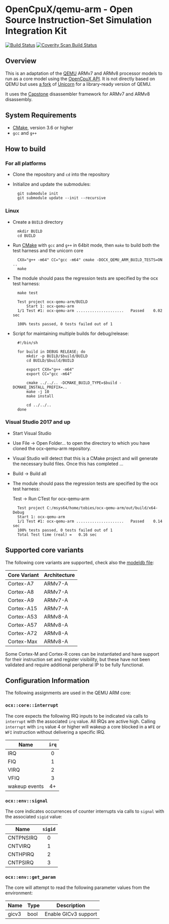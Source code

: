 # OpenCpuX/qemu-arm - Open Source Instruction-Set Simulation Integration Kit

[![Build Status](https://travis-ci.org/snps-virtualprototyping/ocx-qemu-arm.svg?branch=master)](https://travis-ci.org/snps-virtualprototyping/ocx-qemu-arm)
[![Coverity Scan Build Status](https://scan.coverity.com/projects/20237/badge.svg)](https://scan.coverity.com/projects/snps-virtualprototyping-ocx-qemu-arm)


## Overview

This is an adaptation of the [QEMU](https://www.qemu.org/) ARMv7 and ARMv8 
processor models to run as a core model using the 
[OpenCpuX API](https://github.com/snps-virtualprototyping/ocx). It is not 
directly based on QEMU but uses [a fork](https://github.com/snps-virtualprototyping/uncorn) 
of [Unicorn](http://www.unicorn-engine.org/) for a library-ready version of 
QEMU.

It uses the [Capstone](https://github.com/aquynh/capstone) disassembler
framework for ARMv7 and ARMv8 disassembly.

## System Requirements
* [CMake](https://cmake.org), version 3.6 or higher
* `gcc` and `g++`

## How to build

### For all platforms

* Clone the repository and `cd` into the repository
* Initialize and update the submodules:

        git submodule init
        git submodule update --init --recursive

### Linux

* Create a `BUILD` directory

        mkdir BUILD
        cd BUILD

* Run [CMake](https://cmake.org) with `gcc` and `g++` in 64bit mode, 
  then `make` to build both the test harness and the unicorn core

        CXX="g++ -m64" CC="gcc -m64" cmake -DOCX_QEMU_ARM_BUILD_TESTS=ON ..
        make

* The module should pass the regression tests are specified by the ocx test
  harness:

        make test

        Test project ocx-qemu-arm/BUILD
            Start 1: ocx-qemu-arm
        1/1 Test #1: ocx-qemu-arm .....................   Passed    0.02 sec

        100% tests passed, 0 tests failed out of 1


* Script for maintaining multiple builds for debug/release:

        #!/bin/sh

        for build in DEBUG RELEASE; do
            mkdir -p BUILD/$build/BUILD
            cd BUILD/$build/BUILD

            export CXX="g++ -m64"
            export CC="gcc -m64"

            cmake ../../.. -DCMAKE_BUILD_TYPE=$build -DCMAKE_INSTALL_PREFIX=..
            make -j 10
            make install

            cd ../../..
        done

### Visual Studio 2017 and up

* Start Visual Studio 

* Use File -> Open Folder... to open the directory to which you have cloned
  the ocx-qemu-arm repository.

* Visual Studio will detect that this is a CMake project and will generate the
  necessary build files. Once this has completed ...

* Build -> Build all

* The module should pass the regression tests are specified by the ocx test
  harness:

  Test -> Run CTest for ocx-qemu-arm

        Test project C:/msys64/home/tobies/ocx-qemu-arm/out/build/x64-Debug
        Start 1: ocx-qemu-arm
        1/1 Test #1: ocx-qemu-arm .....................   Passed    0.14 sec
        100% tests passed, 0 tests failed out of 1
        Total Test time (real) =   0.16 sec

## Supported core variants

The following core variants are supported, check also the [modeldb file](src/modeldb.cpp):

| Core Variant|Architecture|
|-------------|------------|
| Cortex-A7   | ARMv7-A    |
| Cortex-A8   | ARMv7-A    |
| Cortex-A9   | ARMv7-A    |
| Cortex-A15  | ARMv7-A    |
| Cortex-A53  | ARMv8-A    |
| Cortex-A57  | ARMv8-A    |
| Cortex-A72  | ARMv8-A    |
| Cortex-Max  | ARMv8-A    |

Some Cortex-M and Cortex-R cores can be instantiated and have support for their instruction set and register visibility, but these have not been validated and require additional peripheral IP to be fully functional.

## Configuration Information

The following assignments are used in the QEMU ARM core:

### ``ocx::core::interrupt``

The core expects the following IRQ inputs to be indicated via
calls to ``interrupt`` with the associated ``irq`` value.
All IRQs are active high. Calling ``interrupt`` with ``irq`` 
value 4 or higher will wakeup a core blocked in a ``WFE`` or
``WFI`` instruction without delivering a specific IRQ.

| Name             | ``irq``     |
|------------------|:-----------:|
| IRQ              | 0           |
| FIQ              | 1           |
| VIRQ             | 2           |
| VFIQ             | 3           |
| wakeup events    | 4+          |

### ``ocx::env::signal``

The core indicates occurrences of counter interrupts via
calls to ``signal`` with the associated ``sigid`` value:

| Name            | ``sigid``    |
|-----------------|:------------:|
| CNTPNSIRQ       | 0            |
| CNTVIRQ         | 1            |
| CNTHPIRQ        | 2            |
| CNTPSIRQ        | 3            |

### ``ocx::env::get_param``

The core will attempt to read the following parameter values
from the environment:

| Name           | Type         | Description                          |
|----------------|--------------|--------------------------------------|
| gicv3          | bool         | Enable GICv3 support                 |

